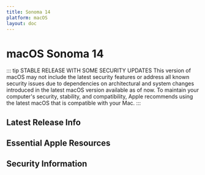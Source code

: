 ```yaml
---
title: Sonoma 14
platform: macOS
layout: doc
---
```


# macOS Sonoma 14 <Badge type="tip" text="Previous Version (N-2)" />

::: tip STABLE RELEASE WITH SOME SECURITY UPDATES
This version of macOS may not include the latest security features or address all known security issues due to dependencies on architectural and system changes introduced in the latest macOS version available as of now. To maintain your computer's security, stability, and compatibility, Apple recommends using the latest macOS that is compatible with your Mac.
::: 


<script setup>
import LatestFeatures from './components/LatestFeatures.vue';
import SecurityInfo from './components/SecurityInfo.vue';

const frontmatter = {
  title: 'Sonoma 14',
  platform: 'macOS',
  stage: 'release',
};
</script>

## Latest Release Info
<LatestFeatures :title="frontmatter.title" :platform="frontmatter.platform" :stage="frontmatter.stage" />

## Essential Apple Resources
<LinksComponent :title="frontmatter.title" :platform="frontmatter.platform" :stage="frontmatter.stage" />

## Security Information
<SecurityInfo :title="frontmatter.title" :platform="frontmatter.platform" :stage="frontmatter.stage" />